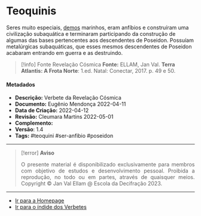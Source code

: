 # Teoquinis

Seres muito especiais, [demos](Demos.md) marinhos, eram anfíbios e construíram uma civilização subaquática e terminaram participando da construção de algumas das bases pertencentes aos descendentes de Poseidon. Possuíam metalúrgicas subaquáticas, que esses mesmos descendentes de Poseidon acabaram entrando em guerra e as destruindo.

> [!info] Fonte Revelação Cósmica
> **Fonte:** ELLAM, Jan Val. **Terra Atlantis: A Frota Norte**: 1.ed. Natal: Conectar, 2017. p. 49 e 50.

#### Metadados

-   **Descrição:** Verbete da Revelação Cósmica
-   **Documento:** Eugênio Mendonça 2022-04-11
-   **Data de Criação:** 2022-04-12
-   **Revisão:** Cleumara Martins 2022-05-01
-   **Complemento:**
-   **Versão**: 1.4
-   **Tags:** #teoquini #ser-anfibio #poseidon

---
> [!error] **Aviso**
> <p align="justify">O presente material é disponibilizado exclusivamente para membros com objetivo de estudos e desenvolvimento pessoal. Proibida a reprodução, no todo ou em partes, através de quaisquer meios. Copyright © Jan Val Ellam @ Escola da Decifração 2023. </p>

---
- [Ir para a Homepage](Homepage.canvas)
- [Ir para o índide dos Verbetes](ÍNDIDE%20GERAL%20DOS%20VERBETES.canvas)